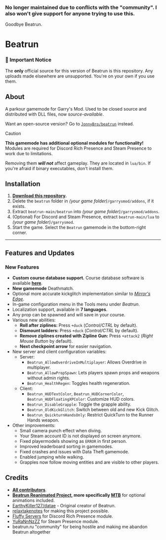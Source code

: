 ### **No longer maintained due to conflicts with the "community". I also won't give support for anyone trying to use this.**

Goodbye Beatrun.

# Beatrun

### **🚨 Important Notice**

The **only** official source for this version of Beatrun is this repository. Any uploads made elsewhere are unsupported. You're on your own if you use them.

## About

A parkour gamemode for Garry's Mod. Used to be closed source and distributed with DLL files, now *source-available*.

Want an open-source version? Go to [`JonnyBro/beatrun`](https://github.com/jonnybro/beatrun) instead.

> [!CAUTION]
> **This gamemode has additional optional modules for functionality!** Modules are required for Discord Rich Presence and Steam Presence to work due to limitations.
>
> Removing them ***will not*** affect gameplay. They are located in `lua/bin`. If you're afraid if binary executables, don't install them.

## Installation

1. **[Download this repository](https://github.com/LostTrackpad/beatrun/archive/refs/heads/master.zip).**
2. Delete the `beatrun` folder in *(your game folder)*`/garrysmod/addons`, if it exists.
3. Extract `beatrun-main/beatrun` into *(your game folder)*`/garrysmod/addons`.
4. (Optional) For Discord and Steam Presence, extract `beatrun-main/lua` to *(your game folder)*`/garrysmod`.
5. Start the game. Select the `Beatrun` gamemode in the bottom-right corner.

---

## Features and Updates

### New Features

- **Custom course database support.** Course database software is available **[here](https://git.jonnybro.ru/jonny_bro/beatrun-courses-server)**.
- **New gamemode** Deathmatch.
- Optional more accurate kickglitch implementation similar to *[Mirror's Edge](https://www.youtube.com/watch?v=zK5y3NBUStc)*.
- In-game configuration menu in the Tools menu under *Beatrun*.
- Localization support, available in **7 languages**.
- Any prop can be spawned and will save in your course.
- Various new abilities:
  - **Roll after ziplines:** Press `+duck` (*Control/CTRL* by default).
  - **Dismount ladders:** Press `+duck` (*Control/CTRL* by default).
  - **Remove ziplines created with Zipline Gun:** Press `+attack2` (*Right Mouse Button* by default).
  - **Next checkpoint arrow** for easier navigation.
- New server and client configuration variables:
  - Server:
    - `Beatrun_AllowOverdriveInMultiplayer`: Allows Overdrive in multiplayer.
    - `Beatrun_AllowPropSpawn`: Lets players spawn props and weapons without admin rights.
    - `Beatrun_HealthRegen`: Toggles health regeneration.
  - Client:
    - `Beatrun_HUDTextColor`, `Beatrun_HUDCornerColor`, `Beatrun_HUDFloatingXPColor`: Customize HUD colors.
    - `Beatrun_DisableGrapple`: Toggle the grapple ability.
    - `Beatrun_OldKickGlitch`: Switch between old and new Kick Glitch.
    - `Beatrun_QuickturnHandsOnly`: Restrict QuickTurn to the Runner Hands weapon.
- Other improvements:
  - Small camera punch effect when diving.
  - Your Steam account ID is not displayed on screen anymore.
  - Fixed playermodels showing as `ERROR` in first person.
  - Improved leaderboard sorting in gamemodes.
  - Fixed crashes and issues with Data Theft gamemode.
  - Enabled jumping while walking.
  - Grapples now follow moving entities and are visible to other players.

## Credits

- **[All contributors](https://github.com/JonnyBro/beatrun/graphs/contributors)**.
- **[Beatrun Reanimated Project](https://github.com/JonnyBro/beatrun-anims), more specifically [MTB](https://www.youtube.com/@MTB396)** for optional animations included.
- [EarthyKiller127/datae](https://www.youtube.com/channel/UCiFqPwGo4x0J65xafIaECDQ) - Original creator of Beatrun.
- [relaxtakenotes](https://github.com/relaxtakenotes) for making this project possible.
- [Fluffy Servers](https://github.com/fluffy-servers/gmod-discord-rpc) for Discord Rich Presence module.
- [YuRaNnNzZZ](https://github.com/YuRaNnNzZZ/gmcl_steamrichpresencer) for Steam Presence module.
- beatrun.ru "community" for being hostile and making me abandon Beatrun altogether
